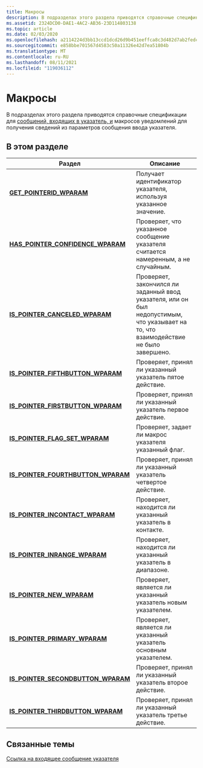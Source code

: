 ```yaml
---
title: Макросы
description: В подразделах этого раздела приводятся справочные спецификации для сообщений, входящих в указатель, и макросов уведомлений для получения сведений из параметров сообщения ввода указателя.
ms.assetid: 2324DCD0-DAE1-4AC2-AB36-23D114803138
ms.topic: article
ms.date: 02/03/2020
ms.openlocfilehash: a2114224d3bb13ccd1dcd26d9b451eeffca8c3d482d7ab2fedc363044d19b086
ms.sourcegitcommit: e858bbe701567d4583c50a11326e42d7ea51804b
ms.translationtype: MT
ms.contentlocale: ru-RU
ms.lasthandoff: 08/11/2021
ms.locfileid: "119036112"
---
```

# <a name="macros"></a>Макросы

В подразделах этого раздела приводятся справочные спецификации для [сообщений, входящих в указатель, и](messages-and-notifications-portal.md) макросов уведомлений для получения сведений из параметров сообщения ввода указателя.

## <a name="in-this-section"></a>В этом разделе



| Раздел                                                                                  | Описание                                                                                                                         |
|----------------------------------------------------------------------------------------|-------------------------------------------------------------------------------------------------------------------------------------|
| [**GET_POINTERID_WPARAM**](/previous-versions/windows/desktop/api)<br/>                      | Получает идентификатор указателя, используя указанное значение. <br/>                                                                     |
| [**HAS_POINTER_CONFIDENCE_WPARAM**](/previous-versions/windows/desktop/api)<br/>   | Проверяет, что указанное сообщение указателя считается намеренным, а не случайным.<br/>                           |
| [**IS_POINTER_CANCELED_WPARAM**](/previous-versions/windows/desktop/api)<br/>         | Проверяет, закончился ли заданный ввод указателя, или он был недопустимым, что указывает на то, что взаимодействие не было завершено.<br/> |
| [**IS_POINTER_FIFTHBUTTON_WPARAM**](/previous-versions/windows/desktop/api)<br/>   | Проверяет, принял ли указанный указатель пятое действие. <br/>                                                                 |
| [**IS_POINTER_FIRSTBUTTON_WPARAM**](/previous-versions/windows/desktop/api)<br/>   | Проверяет, принял ли указанный указатель первое действие.<br/>                                                                  |
| [**IS_POINTER_FLAG_SET_WPARAM**](/previous-versions/windows/desktop/api)<br/>        | Проверяет, задает ли макрос указателя указанный флаг. <br/>                                                                 |
| [**IS_POINTER_FOURTHBUTTON_WPARAM**](/previous-versions/windows/desktop/api)<br/> | Проверяет, принял ли указанный указатель четвертое действие. <br/>                                                                |
| [**IS_POINTER_INCONTACT_WPARAM**](/previous-versions/windows/desktop/api)<br/>       | Проверяет, находится ли указанный указатель в контакте. <br/>                                                                     |
| [**IS_POINTER_INRANGE_WPARAM**](/previous-versions/windows/desktop/api)<br/>           | Проверяет, находится ли указанный указатель в диапазоне. <br/>                                                                       |
| [**IS_POINTER_NEW_WPARAM**](/previous-versions/windows/desktop/api)<br/>                   | Проверяет, является ли указанный указатель новым указателем. <br/>                                                                  |
| [**IS_POINTER_PRIMARY_WPARAM**](/previous-versions/windows/desktop/api)<br/>           | Проверяет, является ли указанный указатель основным указателем. <br/>                                                            |
| [**IS_POINTER_SECONDBUTTON_WPARAM**](/previous-versions/windows/desktop/api)<br/> | Проверяет, принял ли указанный указатель второе действие. <br/>                                                                |
| [**IS_POINTER_THIRDBUTTON_WPARAM**](/previous-versions/windows/desktop/api)<br/>   | Проверяет, принял ли указанный указатель третье действие. <br/>                                                                 |



 

## <a name="related-topics"></a>Связанные темы

<dl> <dt>

[Ссылка на входящее сообщение указателя](wmpointer-reference.md)
</dt> </dl>

 

 





